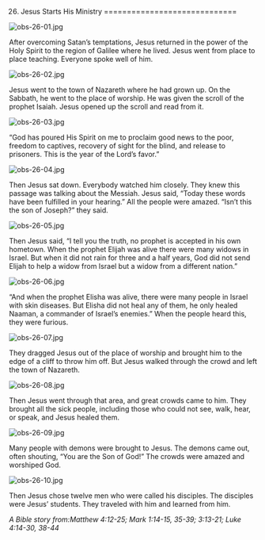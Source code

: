 26. Jesus Starts His Ministry
=============================

![obs-26-01.jpg](/_media/en/obs/obs-26-01.jpg?w=640&h=360&tok=de2973 "obs-26-01.jpg")

After overcoming Satan’s temptations, Jesus returned in the power of the
Holy Spirit to the region of Galilee where he lived. Jesus went from
place to place teaching. Everyone spoke well of him.

![obs-26-02.jpg](/_media/en/obs/obs-26-02.jpg?w=640&h=360&tok=a16d18 "obs-26-02.jpg")

Jesus went to the town of Nazareth where he had grown up. On the
Sabbath, he went to the place of worship. He was given the scroll of the
prophet Isaiah. Jesus opened up the scroll and read from it.

![obs-26-03.jpg](/_media/en/obs/obs-26-03.jpg?w=640&h=360&tok=b3da41 "obs-26-03.jpg")

“God has poured His Spirit on me to proclaim good news to the poor,
freedom to captives, recovery of sight for the blind, and release to
prisoners. This is the year of the Lord’s favor.”

![obs-26-04.jpg](/_media/en/obs/obs-26-04.jpg?w=640&h=360&tok=0349f9 "obs-26-04.jpg")

Then Jesus sat down. Everybody watched him closely. They knew this
passage was talking about the Messiah. Jesus said, “Today these words
have been fulfilled in your hearing.” All the people were amazed. “Isn’t
this the son of Joseph?” they said.

![obs-26-05.jpg](/_media/en/obs/obs-26-05.jpg?w=640&h=360&tok=cc29f1 "obs-26-05.jpg")

Then Jesus said, “I tell you the truth, no prophet is accepted in his
own hometown. When the prophet Elijah was alive there were many widows
in Israel. But when it did not rain for three and a half years, God did
not send Elijah to help a widow from Israel but a widow from a different
nation.”

![obs-26-06.jpg](/_media/en/obs/obs-26-06.jpg?w=640&h=360&tok=e67652 "obs-26-06.jpg")

“And when the prophet Elisha was alive, there were many people in Israel
with skin diseases. But Elisha did not heal any of them, he only healed
Naaman, a commander of Israel’s enemies.” When the people heard this,
they were furious.

![obs-26-07.jpg](/_media/en/obs/obs-26-07.jpg?w=640&h=360&tok=b2bf70 "obs-26-07.jpg")

They dragged Jesus out of the place of worship and brought him to the
edge of a cliff to throw him off. But Jesus walked through the crowd and
left the town of Nazareth.

![obs-26-08.jpg](/_media/en/obs/obs-26-08.jpg?w=640&h=360&tok=84fbef "obs-26-08.jpg")

Then Jesus went through that area, and great crowds came to him. They
brought all the sick people, including those who could not see, walk,
hear, or speak, and Jesus healed them.

![obs-26-09.jpg](/_media/en/obs/obs-26-09.jpg?w=640&h=360&tok=a048ee "obs-26-09.jpg")

Many people with demons were brought to Jesus. The demons came out,
often shouting, “You are the Son of God!” The crowds were amazed and
worshiped God.

![obs-26-10.jpg](/_media/en/obs/obs-26-10.jpg?w=640&h=360&tok=b30bd3 "obs-26-10.jpg")

Then Jesus chose twelve men who were called his disciples. The disciples
were Jesus’ students. They traveled with him and learned from him.

*A Bible story from:Matthew 4:12-25; Mark 1:14-15, 35-39; 3:13-21; Luke
4:14-30, 38-44*
